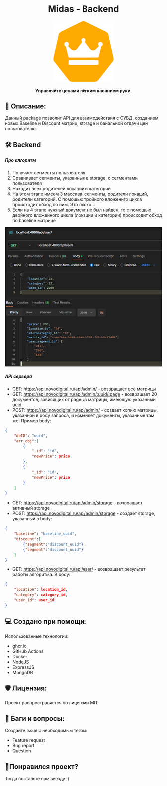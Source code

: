 <h1 align="center" id="title">Midas - Backend</h1>

<p align="center"><img src="../pictures/midas_logo.png" width ="200" height ="200" alt="project-image"></p>

<p align="center" id="description"><strong>Управляйте ценами лёгким касанием руки.</strong></p>

<h2>🎯 Описание:</h2>

Данный package позволит API для взаимодействия с СУБД, созданием новых Baseline и Discount матриц, storage и банальной отдачи цен пользователю.

<h2>🛠️ Backend</h2>

##### Про алгоритм
1. Получает сегменты пользователя  
2. Сравнивает сегменты, указанные в storage, с сегментами пользователя
3. Находит всех родителей локаций и категорий
4. На этом этапе имеем 3 массива: сегменты, родители локаций, родители категорий. С помощью тройного вложеннго цикла происходит обход по ним. Это плохо...
5. Если на 4 этапе нужный документ не был найден, то с помощью двойного вложенного цикла (локации и категории) происходит обход по baseline матрице

<img src="../pictures/alg_res.png">

##### API сервера
- GET: https://api.novodigital.ru/api/admin/ - возвращает все матрицы
- GET: https://api.novodigital.ru/api/admin/:uuid/:page - возвращает 20 документов, зависящих от page из матрицы, имеющую указанный uuid.
- POST: https://api.novodigital.ru/api/admin/ - создает копию матрицы, указанной в body запроса, и изменяет документы, указанные там же. Пример body:
```json
{
    "dbID": "uuid",
    "arr_obj":[
        {
            "_id": "id",
            "newPrice": price
        },
        {
            "_id": "id",
            "newPrice": price
        }
    ]
}
```
- GET: https://api.novodigital.ru/api/admin/storage - возвращает активный storage
- POST: https://api.novodigital.ru/api/admin/storage - создает storage, указанный в body:
```json
{
    "baseline": "baseline_uuid",
    "discount":[
        {"segment":"discount_uuid"},
        {"segment":"discount_uuid"}
    ]
}
```
- GET: https://api.novodigital.ru/api/user/ - возвращает результат работы алгоритма. В body:
```json
{
    "location": location_id,
    "category": category_id,
    "user_id": user_id
}
```
<h2>💻 Создано при помощи:</h2>

Использованные технологии:

*   ghcr.io
*   GitHub Actions
*   Docker
*   NodeJS
*   ExpressJS
*   MongoDB

<h2>🛡️ Лицензия:</h2>

Проект распространяется по лицензии MIT

<h2>🐛 Баги и вопросы:</h2>

Создайте Issue с необходимым тегом:
* Feature request
* Bug report
* Question

<h2>💖Понравился проект?</h2>

Тогда поставьте нам звезду :)